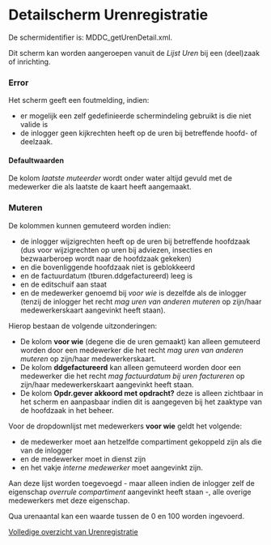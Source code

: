 # Detailscherm Urenregistratie

De schermidentifier is: MDDC_getUrenDetail.xml.

Dit scherm kan worden aangeroepen vanuit de _Lijst Uren_ bij een (deel)zaak of inrichting.

### Error

Het scherm geeft een foutmelding, indien:

- er mogelijk een zelf gedefinieerde schermindeling gebruikt is die niet valide is
- de inlogger geen kijkrechten heeft op de uren bij betreffende hoofd- of deelzaak.

#### Defaultwaarden

De kolom _laatste muteerder_ wordt onder water altijd gevuld met de medewerker die als laatste de kaart heeft aangemaakt.

### Muteren

De kolommen kunnen gemuteerd worden indien:

- de inlogger wijzigrechten heeft op de uren bij betreffende hoofdzaak (dus voor wijzigrechten op uren bij adviezen, insecties en bezwaarberoep wordt naar de hoofdzaak gekeken)
- en die bovenliggende hoofdzaak niet is geblokkeerd
- en de factuurdatum (tburen.ddgefactureerd) leeg is
- en de editschuif aan staat
- en de medewerker genoemd bij _voor wie_ is dezelfde als de inlogger (tenzij de inlogger het recht _mag uren van anderen muteren_ op zijn/haar medewerkerskaart aangevinkt heeft staan).

Hierop bestaan de volgende uitzonderingen:

- De kolom **voor wie** (degene die de uren gemaakt) kan alleen gemuteerd worden door een medewerker die het recht _mag uren van anderen muteren_ op zijn/haar medewerkerskaart.
- De kolom **ddgefactureerd** kan alleen gemuteerd worden door een medewerker die het recht _mag factuurdatum bij uren factureren_ op zijn/haar medewerkerskaart aangevinkt heeft staan.
- De kolom **Opdr.gever akkoord met opdracht?** deze is alleen zichtbaar in het scherm en aanpasbaar indien dit is aangegeven bij het zaaktype van de hoofdzaak in het beheer.

Voor de dropdownlijst met medewerkers **voor wie** geldt het volgende:

- de medewerker moet aan hetzelfde compartiment gekoppeld zijn als die van de inlogger
- en de medewerker moet in dienst zijn
- en het vakje _interne medewerker_ moet aangevinkt zijn.

Aan deze lijst worden toegevoegd - maar alleen indien de inlogger zelf de eigenschap _overrule compartiment_ aangevinkt heeft staan -, alle overige medewerkers met deze eigenschap.

Qua urenaantal kan een waarde tussen de 0 en 100 worden ingevoerd.

[Volledige overzicht van Urenregistratie](/docs/probleemoplossing/module_overstijgende_schermen/urenregistratie/README.md)
